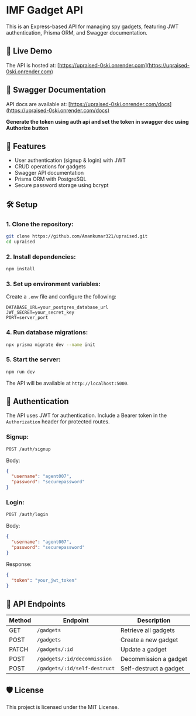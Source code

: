 # IMF Gadget API

This is an Express-based API for managing spy gadgets, featuring JWT authentication, Prisma ORM, and Swagger documentation.

## 🚀 Live Demo

The API is hosted at: [https://upraised-0ski.onrender.com](https://upraised-0ski.onrender.com)

## 📑 Swagger Documentation

API docs are available at: [https://upraised-0ski.onrender.com/docs](https://upraised-0ski.onrender.com/docs)

**Generate the token using auth api and set the token in swagger doc using Authorize button**

## 📖 Features

- User authentication (signup & login) with JWT
- CRUD operations for gadgets
- Swagger API documentation
- Prisma ORM with PostgreSQL
- Secure password storage using bcrypt

## 🛠️ Setup

### 1. Clone the repository:

```sh
git clone https://github.com/Amankumar321/upraised.git
cd upraised
```

### 2. Install dependencies:

```sh
npm install
```

### 3. Set up environment variables:

Create a `.env` file and configure the following:

```env
DATABASE_URL=your_postgres_database_url
JWT_SECRET=your_secret_key
PORT=server_port
```

### 4. Run database migrations:

```sh
npx prisma migrate dev --name init
```

### 5. Start the server:

```sh
npm run dev
```

The API will be available at `http://localhost:5000`.

## 🔑 Authentication

The API uses JWT for authentication. Include a Bearer token in the `Authorization` header for protected routes.

### Signup:

```sh
POST /auth/signup
```

Body:

```json
{
  "username": "agent007",
  "password": "securepassword"
}
```

### Login:

```sh
POST /auth/login
```

Body:

```json
{
  "username": "agent007",
  "password": "securepassword"
}
```

Response:

```json
{
  "token": "your_jwt_token"
}
```

## 📜 API Endpoints

| Method | Endpoint                     | Description            |
| ------ | ---------------------------- | ---------------------- |
| GET    | `/gadgets`                   | Retrieve all gadgets   |
| POST   | `/gadgets`                   | Create a new gadget    |
| PATCH  | `/gadgets/:id`               | Update a gadget        |
| POST   | `/gadgets/:id/decommission`  | Decommission a gadget  |
| POST   | `/gadgets/:id/self-destruct` | Self-destruct a gadget |

## 🛡️ License

This project is licensed under the MIT License.

